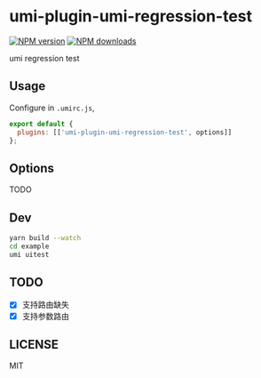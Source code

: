 # umi-plugin-umi-regression-test

[![NPM version](https://img.shields.io/npm/v/umi-plugin-umi-regression-test.svg?style=flat)](https://npmjs.org/package/umi-plugin-umi-regression-test)
[![NPM downloads](http://img.shields.io/npm/dm/umi-plugin-umi-regression-test.svg?style=flat)](https://npmjs.org/package/umi-plugin-umi-regression-test)

umi regression test

## Usage

Configure in `.umirc.js`,

```js
export default {
  plugins: [['umi-plugin-umi-regression-test', options]]
};
```

## Options

TODO

## Dev

```bash
yarn build --watch
cd example
umi uitest
```

## TODO

- [x] 支持路由缺失
- [x] 支持参数路由

## LICENSE

MIT
